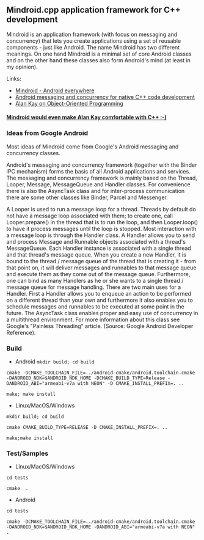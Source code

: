 ## Mindroid.cpp application framework for C++ development ##

Mindroid is an application framework (with focus on messaging and concurrency) that lets you create applications using a set of reusable components - just like Android.
The name Mindroid has two different meanings. On one hand Mindroid is a minimal set of core Android classes and on the other hand these classes also form Android's mind (at least in my opinion).

Links:
- [Mindroid - Android everywhere](http://himmele.blogspot.de/2013/10/mindroid-android-everywhere.html)
- [Android messaging and concurrency for native C++ code development](http://himmele.blogspot.com/2011/08/android-messaging-and-concurrency-for.html)
- [Alan Kay on Object-Oriented Programming](http://himmele.blogspot.com/2010/11/alan-kay-on-object-oriented-programming.html)

#### [Mindroid would even make Alan Kay comfortable with C++ :-)](http://himmele.blogspot.com/2010/11/alan-kay-on-object-oriented-programming.html) ####

### Ideas from Google Android ###

Most ideas of Mindroid come from Google's Android messaging and concurrency classes.

Android's messaging and concurrency framework (together with the Binder IPC mechanism) forms the basis of all Android applications and services.
The messaging and concurrency framework is mainly based on the Thread, Looper, Message, MessageQueue and Handler classes.
For convenience there is also the AsyncTask class and for inter-process communication there are some other classes like Binder, Parcel and Messenger.

A Looper is used to run a message loop for a thread. Threads by default do not have a message loop associated with them; to create one,
call Looper.prepare() in the thread that is to run the loop, and then Looper.loop() to have it process messages until the loop is stopped.
Most interaction with a message loop is through the Handler class. A Handler allows you to send and process Message and Runnable objects associated with a thread's MessageQueue.
Each Handler instance is associated with a single thread and that thread's message queue. When you create a new Handler,
it is bound to the thread / message queue of the thread that is creating it - from that point on,
it will deliver messages and runnables to that message queue and execute them as they come out of the message queue.
Furthermore, one can bind as many Handlers as he or she wants to a single thread / message queue for message handling.
There are two main uses for a Handler. First a Handler allows you to enqueue an action to be performed on a different thread than your own
and furthermore it also enables you to schedule messages and runnables to be executed at some point in the future.
The AsyncTask class enables proper and easy use of concurrency in a multithread environment.
For more information about this class see Google's "Painless Threading" article. (Source: Google Android Developer Reference).


### Build ###
* Android
`mkdir build; cd build`


`cmake -DCMAKE_TOOLCHAIN_FILE=../android-cmake/android.toolchain.cmake -DANDROID_NDK=$ANDROID_NDK_HOME -DCMAKE_BUILD_TYPE=Release -DANDROID_ABI="armeabi-v7a with NEON" -D CMAKE_INSTALL_PREFIX=. .. `


`make; make install`


* Linux/MacOS/Windows


`mkdir build; cd build`


`cmake CMAKE_BUILD_TYPE=RELEASE -D CMAKE_INSTALL_PREFIX=. ..`


`make;make install`

### Test/Samples ###
* Linux/MacOS/Windows

`cd tests`

`cmake  .`

* Android

`cd tests`

`cmake -DCMAKE_TOOLCHAIN_FILE=../android-cmake/android.toolchain.cmake -DANDROID_NDK=$ANDROID_NDK_HOME -DANDROID_ABI="armeabi-v7a with NEON" . `
